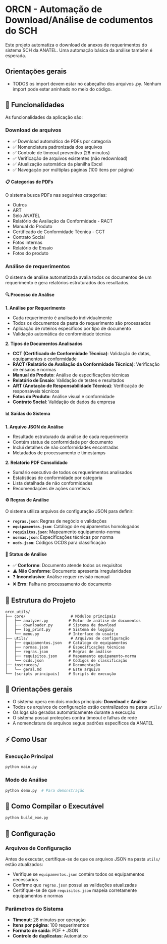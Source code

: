 # ORCN - Automação de Download/Análise de codumentos do SCH
Este projeto automatiza o download de anexos de requerimentos do sistema SCH da ANATEL. Uma automação básica da análise também é esperada.

## Orientações gerais
- TODOS os import devem estar no cabeçalho dos arquivos .py. Nenhum import pode estar aninhado no meio do código.
## 🔧 Funcionalidades

As funcionalidades da aplicação são:

### Download de arquivos

- ✅ Download automático de PDFs por categoria
- ✅ Nomenclatura padronizada dos arquivos
- ✅ Controle de timeout preventivo (28 minutos)
- ✅ Verificação de arquivos existentes (não redownload)
- ✅ Atualização automática da planilha Excel
- ✅ Navegação por múltiplas páginas (100 itens por página)

#### 📋 Categorias de PDFs

O sistema busca PDFs nas seguintes categorias:
- Outros
- ART
- Selo ANATEL
- Relatório de Avaliação da Conformidade - RACT
- Manual do Produto
- Certificado de Conformidade Técnica - CCT
- Contrato Social
- Fotos internas
- Relatório de Ensaio
- Fotos do produto

### Análise de requerimentos

O sistema de análise automatizada avalia todos os documentos de um requerimento e gera relatórios estruturados dos resultados.

#### 🔍 Processo de Análise

**1. Análise por Requerimento**
- Cada requerimento é analisado individualmente
- Todos os documentos da pasta do requerimento são processados
- Aplicação de roteiros específicos por tipo de documento
- Validação automática de conformidade técnica

**2. Tipos de Documentos Analisados**
- **CCT (Certificado de Conformidade Técnica)**: Validação de datas, equipamentos e conformidade
- **RACT (Relatório de Avaliação da Conformidade Técnica)**: Verificação de ensaios e normas
- **Manual do Produto**: Análise de especificações técnicas
- **Relatório de Ensaio**: Validação de testes e resultados
- **ART (Anotação de Responsabilidade Técnica)**: Verificação de responsáveis técnicos
- **Fotos do Produto**: Análise visual e conformidade
- **Contrato Social**: Validação de dados da empresa

#### 📊 Saídas do Sistema

**1. Arquivo JSON de Análise**
- Resultado estruturado da análise de cada requerimento
- Contém status de conformidade por documento
- Inclui detalhes de não conformidades encontradas
- Metadados de processamento e timestamps

**2. Relatório PDF Consolidado**
- Sumário executivo de todos os requerimentos analisados
- Estatísticas de conformidade por categoria
- Lista detalhada de não conformidades
- Recomendações de ações corretivas

#### ⚙️ Regras de Análise

O sistema utiliza arquivos de configuração JSON para definir:
- **`regras.json`**: Regras de negócio e validações
- **`equipamentos.json`**: Catálogo de equipamentos homologados
- **`requisitos.json`**: Mapeamento equipamento-norma
- **`normas.json`**: Especificações técnicas por norma
- **`ocds.json`**: Códigos OCDS para classificação

#### 🚨 Status de Análise

- ✅ **Conforme**: Documento atende todos os requisitos
- ⚠️ **Não Conforme**: Documento apresenta irregularidades
- ❓ **Inconclusivo**: Análise requer revisão manual
- ❌ **Erro**: Falha no processamento do documento

## 📁 Estrutura do Projeto

```
orcn_utils/
├── core/                    # Módulos principais
│   ├── analyzer.py         # Motor de análise de documentos
│   ├── downloader.py       # Sistema de download
│   ├── log_print.py        # Sistema de logging
│   └── menu.py             # Interface do usuário
├── utils/                   # Arquivos de configuração
│   ├── equipamentos.json   # Catálogo de equipamentos
│   ├── normas.json         # Especificações técnicas
│   ├── regras.json         # Regras de análise
│   ├── requisitos.json     # Mapeamento equipamento-norma
│   └── ocds.json           # Códigos de classificação
├── instrucoes/             # Documentação
│   └── geral.md            # Este arquivo
└── [scripts principais]    # Scripts de execução
```

## 🎯 Orientações gerais

- O sistema opera em dois modos principais: **Download** e **Análise**
- Todos os arquivos de configuração estão centralizados na pasta `utils/`
- Os logs são gerados automaticamente durante a execução
- O sistema possui proteções contra timeout e falhas de rede
- A nomenclatura de arquivos segue padrões específicos da ANATEL

## ⚡ Como Usar

### Execução Principal
```bash
python main.py
```

### Modo de Análise
```bash
python demo.py  # Para demonstração
```

## 🚀 Como Compilar o Executável
```bash
python build_exe.py
```

## 🔧 Configuração

### Arquivos de Configuração
Antes de executar, certifique-se de que os arquivos JSON na pasta `utils/` estão atualizados:
- Verifique se `equipamentos.json` contém todos os equipamentos necessários
- Confirme que `regras.json` possui as validações atualizadas
- Certifique-se de que `requisitos.json` mapeia corretamente equipamentos e normas

### Parâmetros do Sistema
- **Timeout**: 28 minutos por operação
- **Itens por página**: 100 requerimentos
- **Formato de saída**: PDF + JSON
- **Controle de duplicatas**: Automático